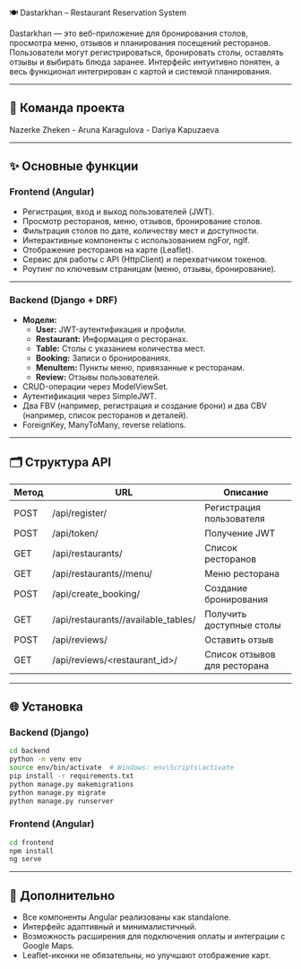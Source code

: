 🍽 Dastarkhan – Restaurant Reservation System

Dastarkhan — это веб-приложение для бронирования столов, просмотра меню, отзывов и планирования посещений ресторанов. Пользователи могут регистрироваться, бронировать столы, оставлять отзывы и выбирать блюда заранее. Интерфейс интуитивно понятен, а весь функционал интегрирован с картой и системой планирования.

---

## 💖 Команда проекта

Nazerke Zheken - Aruna Karagulova - Dariya Kapuzaeva  

---

## ✨ Основные функции

### **Frontend (Angular)**

- Регистрация, вход и выход пользователей (JWT).  
- Просмотр ресторанов, меню, отзывов, бронирование столов.  
- Фильтрация столов по дате, количеству мест и доступности.  
- Интерактивные компоненты с использованием ngFor, ngIf.  
- Отображение ресторанов на карте (Leaflet).  
- Сервис для работы с API (HttpClient) и перехватчиком токенов.  
- Роутинг по ключевым страницам (меню, отзывы, бронирование).  

---

### **Backend (Django + DRF)**

- **Модели:**
  - **User:** JWT-аутентификация и профили.  
  - **Restaurant:** Информация о ресторанах.  
  - **Table:** Столы с указанием количества мест.  
  - **Booking:** Записи о бронированиях.  
  - **MenuItem:** Пункты меню, привязанные к ресторанам.  
  - **Review:** Отзывы пользователей.  
- CRUD-операции через ModelViewSet.  
- Аутентификация через SimpleJWT.  
- Два FBV (например, регистрация и создание брони) и два CBV (например, список ресторанов и деталей).  
- ForeignKey, ManyToMany, reverse relations.  

---

## 🗂 Структура API

| Метод | URL                                          | Описание                         |
|-------|----------------------------------------------|----------------------------------|
| POST  | /api/register/                               | Регистрация пользователя         |
| POST  | /api/token/                                  | Получение JWT                   |
| GET   | /api/restaurants/                            | Список ресторанов               |
| GET   | /api/restaurants/<id>/menu/                  | Меню ресторана                   |
| POST  | /api/create_booking/                         | Создание бронирования            |
| GET   | /api/restaurants/<id>/available_tables/      | Получить доступные столы         |
| POST  | /api/reviews/                                | Оставить отзыв                   |
| GET   | /api/reviews/<restaurant_id>/                | Список отзывов для ресторана     |

---

## 🌐 Установка

### Backend (Django)

```bash
cd backend
python -m venv env
source env/bin/activate  # Windows: env\Scripts\activate
pip install -r requirements.txt
python manage.py makemigrations
python manage.py migrate
python manage.py runserver
```

### Frontend (Angular)

```bash
cd frontend
npm install
ng serve
```

---

## 📌 Дополнительно

- Все компоненты Angular реализованы как standalone.  
- Интерфейс адаптивный и минималистичный.  
- Возможность расширения для подключения оплаты и интеграции с Google Maps.  
- Leaflet-иконки не обязательны, но улучшают отображение карт.  


